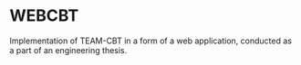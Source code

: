 # WEBCBT
Implementation of TEAM-CBT in a form of a web application, conducted as a part of an engineering thesis.
